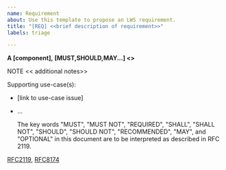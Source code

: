 ```yaml
---
name: Requirement
about: Use this template to propose an LWS requirement.
title: "[REQ] <<brief description of requirement>>"
labels: triage

---
```


**A [component],**
**[MUST,SHOULD,MAY...] <<description or requirement>>**

NOTE
<< additional notes>>

Supporting use-case(s):
- [link to use-case issue]
- ...

  The key words "MUST", "MUST NOT", "REQUIRED", "SHALL", "SHALL
  NOT", "SHOULD", "SHOULD NOT", "RECOMMENDED",  "MAY", and
  "OPTIONAL" in this document are to be interpreted as described in
  RFC 2119.

[RFC2119](https://www.rfc-editor.org/rfc/rfc2119.txt), [RFC8174](https://www.rfc-editor.org/rfc/rfc8174.txt)

